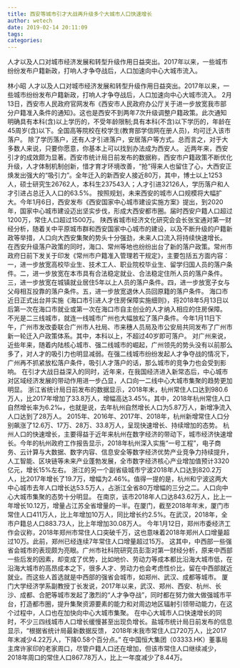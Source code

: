 ```yaml
---
title: 西安等城市引才大战再升级多个大城市人口快速增长
author: wetech
date: 2019-02-14 20:11:09
tags: 
categories: 
---
```

人才以及人口对城市经济发展和转型升级作用日益突出。2017年以来，一些城市纷纷发布户籍新政，打响人才争夺战后，人口加速向中心大城市流入。
<!-- more -->
林小昭
人才以及人口对城市经济发展和转型升级作用日益突出。2017年以来，一些城市纷纷发布户籍新政，打响人才争夺战后，人口加速向中心大城市流入。
2月13日，西安市人民政府官网发布《西安市人民政府办公厅关于进一步放宽我市部分户籍准入条件的通知》。这也是西安不到两年7次升级调整户籍政策。此次通知明确具有本科(含)以上学历的，不受年龄限制;具有本科(不含)以下学历的，年龄在45周岁(含)以下。全国高等院校在校学生(教育部学信网在册人员)，均可迁入该市落户。
除了学历落户，还有人才引进落户，安居落户等方式。总而言之，对于大多数人来说，只要你愿意，你基本上可以找到办法成为西安人。
近两年来，西安引才的成效颇为显著。西安市统计局日前发布的数据称，西安市户籍政策不断优化升级，人才体制机制创新，惜才育才环境改善，“抢”得来人也留住了心，大西安正焕发出强大的“吸引力”。全年迁入的新西安人接近80万，其中，博士以上1253人，硕士研究生26762人，本科生237543人；人才引进32126人，学历落户和人才引进占总迁入人口的63.5%。
按照规划，未来西安的城市人口规模将大幅扩大。今年1月6日，西安发布《西安国家中心城市建设实施方案》提出，到2020年，国家中心城市建设迈出坚实步伐，形成大西安都市圈。届时西安户籍人口超过1200万，常住人口超过1500万。
陕西省城市经济文化研究会会长张宝通对第一财经分析，随着关中平原城市群和西安国家中心城市的建设，以及不断升级的户籍新政等举措，人口向大西安集聚的势头十分强劲，未来人口流入将持续快速增长。
在西安升级落户政策的同时，海口、常州等地也纷纷出台了新的落户政策。常州市政府日前下发关于印发《常州市户籍准入管理若干规定》，主要包括五方面内容：一，进一步放宽高校毕业生、技术工人、职业院校毕业生、留学归国人员的落户条件。二，进一步放宽在本市具有合法稳定就业、合法稳定住所人员的落户条件。三，进一步放宽在城镇就业居住5年以上人员的落户条件。四，进一步放宽子女与父母相互投靠的落户条件。五，进一步放宽退休人员回原籍的落户条件。
海口市近日正式出台并实施《海口市引进人才住房保障实施细则》，将2018年5月13日以后第一次在海口市就业或第一次在海口市自主创业的人才纳入相应的住房保障。
不光是二三线城市，就连一线城市广州也大幅放松了落户条件。今年1月11日下午，广州市发改委联合广州市人社局、市来穗人员局及市公安局共同发布了广州市新一轮迁入户政策体系。其中，本科以上，不超过40岁即可落户。
对广州来说，近些年来，随着内陆核心城市、强二线城市的崛起，广州领先的势头没有以前那么多了，对人才的吸引力也明显减弱。在强二线城市纷纷发起人才争夺战的情况下，广州再不抓紧放松落户条件，吸引人才落户的话，那么城市的竞争力也会受到影响。
在引才大战日益深入的同时，近年来，在我国经济进入新常态后，中心城市对区域经济发展的带动作用进一步凸显，人口向一二线中心大城市集聚的趋势更加明显。
浙江省统计局日前发布的数据显示，2018年末，杭州常住人口达到980.6万人，比2017年增加了33.8万人，增幅高达3.45%。其中，2018年杭州常住人口自然增长率为6.2‰，也就是说，去年杭州自然增长人口为5.87万人，新增净流入人口达到了28万人。
2015年、2016年、2017年、2018年，杭州新增常住人口分别飙涨了12.6万、17万、28万、33.8万人，呈现快速增长、持续增加的态势。
杭州人口的快速增长，主要得益于近年来杭州在数字经济的带动下，城市经济快速增长。今年的杭州政府工作报告显示，2018年杭州深入实施“一号工程”，电子商务、云计算与大数据、数字内容、信息安全等数字经济优势产业竞争力持续提升，人工智能、区块链等未来产业蓬勃发展，全市数字经济核心产业增加值预计3320亿元，增长15%左右。
浙江的另一个副省级城市宁波2018年人口达到820.2万人，比2017年增长了19.7万，增幅为2.46%。值得一提的是，杭州和宁波这两大中心城市去年人口增长达53.5万人，占浙江全省80万增幅的三分之二。人口向中心大城市集聚的态势十分明显。
在南京，该市2018年人口达843.62万人，比上一年增长10.12万，增量占江苏全省增量的一半。在厦门，截至2018年年末，厦门市常住人口411万人，比上年增加10万人，同比增长约2.5%。在武汉，2018年，全市户籍总人口883.73人，比上年增加30.08万人。
今年1月12日，郑州市委经济工作会议称，2018年郑州市常住人口突破千万，这也意味着2018年郑州人口增量超过10万。此前，郑州已经连续7年常住人口增量超过15万。
这其中，中西部一些强省会城市的表现颇为亮眼。广州市社科院研究员彭澎对第一财经分析，原来中西部一些后发的因素，却变成了优势，比如地价、劳动力等成本都比沿海大城市低，在沿海大城市的高昂成本之下，很多人才、劳动力也会考虑性价比，留在中西部就近就业。而这些人首选就是中西部的强省会城市，如郑州、武汉、成都等城市。
厦门大学经济学系副教授丁长发说，2017年以来，武汉、郑州、西安、杭州、长沙、成都、合肥等城市发起了激烈的“人才争夺战”，同时都在努力做大做强城市平台，打造都市圈，提升集聚资源要素的能力和对周边地区辐射引领带动能力，在这个过程中，人口也在加快向中心大城市集聚。
在中心大城市人口快速增长的同时，不少三四线城市人口增长缓慢甚至出现负增长。盐城市统计局日前发布的信息显示，“根据省统计局最新数据反馈， 2018年末我市常住人口720万人，比2017年末减少4.22万人，下降0.58个百分点。”
在中国恒大集团（03333.HK）董事局主席许家印的老家周口，尽管户籍人口还在增加，但该市常住人口继续减少，2018年周口的常住人口867.78万人，比上一年度减少了8.44万。
 
 
